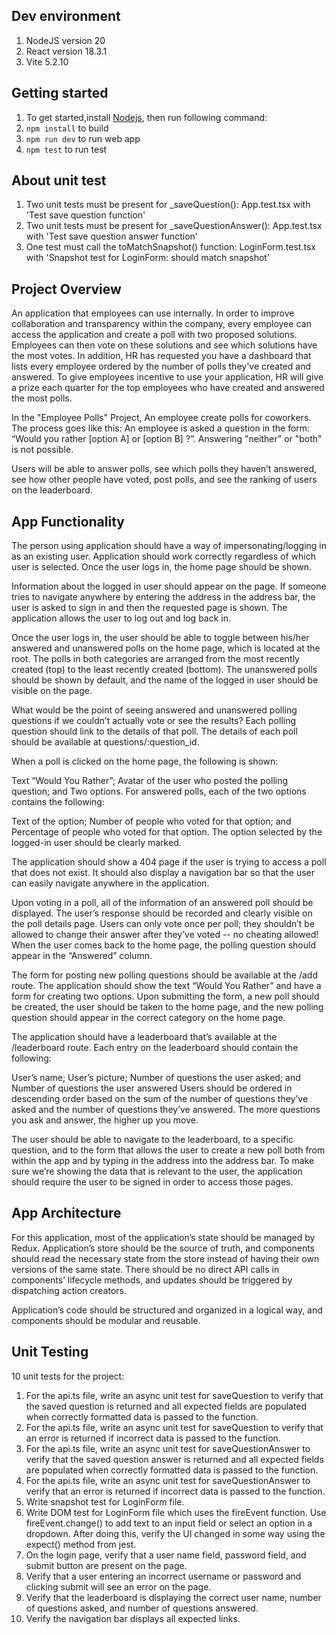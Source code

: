 ## Dev environment

1. NodeJS version 20
2. React version 18.3.1
3. Vite 5.2.10

## Getting started

1. To get started,install [Nodejs](https://nodejs.org/en), then run following command:
2. `npm install` to build
3. `npm run dev` to run web app
4. `npm test` to run test

## About unit test

1. Two unit tests must be present for _saveQuestion(): App.test.tsx with 'Test save question function'
2. Two unit tests must be present for _saveQuestionAnswer(): App.test.tsx with 'Test save question answer function'
3. One test must call the toMatchSnapshot() function: LoginForm.test.tsx with 'Snapshot test for LoginForm: should match snapshot'

## Project Overview

An application that employees can use internally. In order to improve collaboration and transparency within the company, every employee can access the application and create a poll with two proposed solutions. Employees can then vote on these solutions and see which solutions have the most votes. In addition, HR has requested you have a dashboard that lists every employee ordered by the number of polls they've created and answered. To give employees incentive to use your application, HR will give a prize each quarter for the top employees who have created and answered the most polls.

In the "Employee Polls" Project, An employee create polls for coworkers. The process goes like this: An employee is asked a question in the form: “Would you rather [option A] or [option B] ?”. Answering "neither" or "both" is not possible.

Users will be able to answer polls, see which polls they haven’t answered, see how other people have voted, post polls, and see the ranking of users on the leaderboard.

## App Functionality

The person using application should have a way of impersonating/logging in as an existing user. Application should work correctly regardless of which user is selected. Once the user logs in, the home page should be shown.

Information about the logged in user should appear on the page. If someone tries to navigate anywhere by entering the address in the address bar, the user is asked to sign in and then the requested page is shown. The application allows the user to log out and log back in.

Once the user logs in, the user should be able to toggle between his/her answered and unanswered polls on the home page, which is located at the root. The polls in both categories are arranged from the most recently created (top) to the least recently created (bottom). The unanswered polls should be shown by default, and the name of the logged in user should be visible on the page.

What would be the point of seeing answered and unanswered polling questions if we couldn’t actually vote or see the results? Each polling question should link to the details of that poll. The details of each poll should be available at questions/:question_id.

When a poll is clicked on the home page, the following is shown:

Text “Would You Rather”;
Avatar of the user who posted the polling question; and
Two options.
For answered polls, each of the two options contains the following:

Text of the option;
Number of people who voted for that option; and
Percentage of people who voted for that option.
The option selected by the logged-in user should be clearly marked.

The application should show a 404 page if the user is trying to access a poll that does not exist. It should also display a navigation bar so that the user can easily navigate anywhere in the application.

Upon voting in a poll, all of the information of an answered poll should be displayed. The user’s response should be recorded and clearly visible on the poll details page. Users can only vote once per poll; they shouldn’t be allowed to change their answer after they’ve voted -- no cheating allowed! When the user comes back to the home page, the polling question should appear in the “Answered” column.

The form for posting new polling questions should be available at the /add route. The application should show the text “Would You Rather” and have a form for creating two options. Upon submitting the form, a new poll should be created, the user should be taken to the home page, and the new polling question should appear in the correct category on the home page.

The application should have a leaderboard that’s available at the /leaderboard route. Each entry on the leaderboard should contain the following:

User’s name;
User’s picture;
Number of questions the user asked; and
Number of questions the user answered
Users should be ordered in descending order based on the sum of the number of questions they’ve asked and the number of questions they’ve answered. The more questions you ask and answer, the higher up you move.

The user should be able to navigate to the leaderboard, to a specific question, and to the form that allows the user to create a new poll both from within the app and by typing in the address into the address bar. To make sure we’re showing the data that is relevant to the user, the application should require the user to be signed in order to access those pages.

## App Architecture

For this application, most of the application’s state should be managed by Redux. 
Application’s store should be the source of truth, and components should read the necessary state from the store instead of having their own versions of the same state. There should be no direct API calls in components’ lifecycle methods, and updates should be triggered by dispatching action creators.

Application’s code should be structured and organized in a logical way, and components should be modular and reusable.

## Unit Testing

10 unit tests for the project:

1. For the api.ts file, write an async unit test for saveQuestion to verify that the saved question is returned and all expected fields are populated when correctly formatted data is passed to the function.
2. For the api.ts file, write an async unit test for saveQuestion to verify that an error is returned if incorrect data is passed to the function.
3. For the api.ts file, write an async unit test for saveQuestionAnswer to verify that the saved question answer is returned and all expected fields are populated when correctly formatted data is passed to the function.
4. For the api.ts file, write an async unit test for saveQuestionAnswer to verify that an error is returned if incorrect data is passed to the function.
5. Write snapshot test for LoginForm file.
6. Write DOM test for LoginForm file which uses the fireEvent function. Use fireEvent.change() to add text to an input field or select an option in a dropdown. After doing this, verify the UI changed in some way using the expect() method from jest.
7. On the login page, verify that a user name field, password field, and submit button are present on the page.
8. Verify that a user entering an incorrect username or password and clicking submit will see an error on the page.
9. Verify that the leaderboard is displaying the correct user name, number of questions asked, and number of questions answered.
10. Verify the navigation bar displays all expected links.